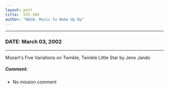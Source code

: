 ```yaml
---
layout: post
title:  STS-109
author: "NASA: Music to Wake Up By"
---
```


----
### DATE: March 03, 2002
----
Mozart's Five Variations on Twinkle, Twinkle Little Star by Jeno Jando

##### Comment:
* No mission comment
